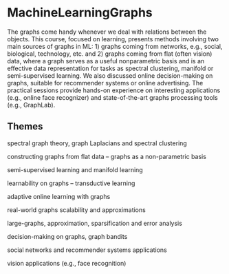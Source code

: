 # MachineLearningGraphs

The graphs come handy whenever we deal with relations between the objects.
This course, focused on learning, presents methods involving two main sources 
of graphs in ML: 1) graphs coming 
from networks, e.g., social, biological, technology, etc. and 2) graphs coming 
from flat (often vision) data, where a graph serves as a useful nonparametric 
basis and is an effective data
representation for tasks as spectral clustering, manifold or semi-supervised learning. 
We also discussed online decision-making on graphs, suitable for recommender systems
or online advertising.
The practical sessions provide hands-on experience on interesting applications 
(e.g., online face recognizer) and state-of-the-art graphs processing tools (e.g., GraphLab).

## Themes

spectral graph theory,  graph Laplacians and spectral clustering

constructing graphs from flat data – graphs as a non-parametric basis

semi-supervised learning and manifold learning

learnability on graphs – transductive learning

adaptive online learning with graphs

real-world graphs scalability and approximations

large-graphs, approximation, sparsification and error analysis

decision-making on graphs, graph bandits

social networks and recommender systems applications

vision applications (e.g., face recognition)
